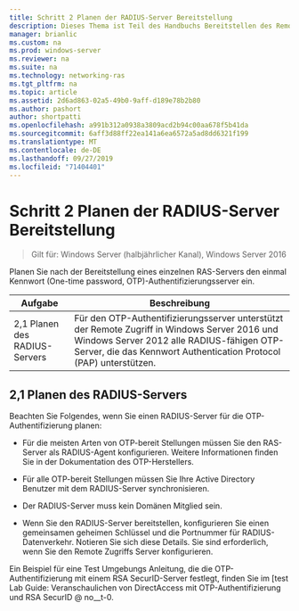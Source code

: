 ```yaml
---
title: Schritt 2 Planen der RADIUS-Server Bereitstellung
description: Dieses Thema ist Teil des Handbuchs Bereitstellen des Remote Zugriffs mit OTP-Authentifizierung in Windows Server 2016.
manager: brianlic
ms.custom: na
ms.prod: windows-server
ms.reviewer: na
ms.suite: na
ms.technology: networking-ras
ms.tgt_pltfrm: na
ms.topic: article
ms.assetid: 2d6ad863-02a5-49b0-9aff-d189e78b2b80
ms.author: pashort
author: shortpatti
ms.openlocfilehash: a991b312a0938a3809acd2b94c00aa678f5b41da
ms.sourcegitcommit: 6aff3d88ff22ea141a6ea6572a5ad8dd6321f199
ms.translationtype: MT
ms.contentlocale: de-DE
ms.lasthandoff: 09/27/2019
ms.locfileid: "71404401"
---
```

# <a name="step-2-plan-the-radius-server-deployment"></a>Schritt 2 Planen der RADIUS-Server Bereitstellung

>Gilt für: Windows Server (halbjährlicher Kanal), Windows Server 2016

Planen Sie nach der Bereitstellung eines einzelnen RAS-Servers den einmal Kennwort (One-time password, OTP)-Authentifizierungsserver ein.  
  
|Aufgabe|Beschreibung|  
|----|--------|  
|2,1 Planen des RADIUS-Servers|Für den OTP-Authentifizierungsserver unterstützt der Remote Zugriff in Windows Server 2016 und Windows Server 2012 alle RADIUS-fähigen OTP-Server, die das Kennwort Authentication Protocol (PAP) unterstützen.|  
  
## <a name="BKMK_1.1"></a>2,1 Planen des RADIUS-Servers  
Beachten Sie Folgendes, wenn Sie einen RADIUS-Server für die OTP-Authentifizierung planen:  
  
-   Für die meisten Arten von OTP-bereit Stellungen müssen Sie den RAS-Server als RADIUS-Agent konfigurieren. Weitere Informationen finden Sie in der Dokumentation des OTP-Herstellers.  
  
-   Für alle OTP-bereit Stellungen müssen Sie Ihre Active Directory Benutzer mit dem RADIUS-Server synchronisieren.  
  
-   Der RADIUS-Server muss kein Domänen Mitglied sein.  
  
-   Wenn Sie den RADIUS-Server bereitstellen, konfigurieren Sie einen gemeinsamen geheimen Schlüssel und die Portnummer für RADIUS-Datenverkehr. Notieren Sie sich diese Details. Sie sind erforderlich, wenn Sie den Remote Zugriffs Server konfigurieren.  
  
Ein Beispiel für eine Test Umgebungs Anleitung, die die OTP-Authentifizierung mit einem RSA SecurID-Server festlegt, finden Sie im [test Lab Guide: Veranschaulichen von DirectAccess mit OTP-Authentifizierung und RSA SecurID @ no__t-0.  
  
  
  


